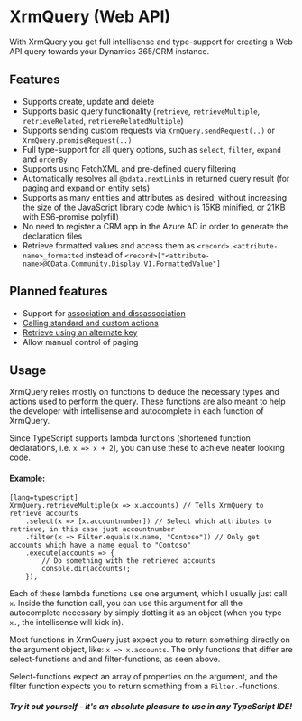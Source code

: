 XrmQuery (Web API)
==================

With XrmQuery you get full intellisense and type-support for creating a Web API query towards your Dynamics 365/CRM instance.


Features
--------
* Supports create, update and delete
* Supports basic query functionality (`retrieve`, `retrieveMultiple`, `retrieveRelated`, `retrieveRelatedMultiple`)
* Supports sending custom requests via `XrmQuery.sendRequest(..)` or `XrmQuery.promiseRequest(..)`
* Full type-support for all query options, such as `select`, `filter`, `expand` and `orderBy`
* Supports using FetchXML and pre-defined query filtering
* Automatically resolves all `@odata.nextLink`s in returned query result (for paging and expand on entity sets)
* Supports as many entities and attributes as desired, without increasing the size of the JavaScript library code 
  (which is 15KB minified, or 21KB with ES6-promise polyfill)
* No need to register a CRM app in the Azure AD in order to generate the declaration files
* Retrieve formatted values and access them as `<record>.<attribute-name>_formatted` instead of 
  `<record>["<attribute-name>@OData.Community.Display.V1.FormattedValue"]`


Planned features
----------------

* Support for [association and dissassociation](https://msdn.microsoft.com/en-us/library/mt607875.aspx)
* [Calling standard and custom actions](https://msdn.microsoft.com/en-us/library/mt607600.aspx)
* [Retrieve using an alternate key](https://msdn.microsoft.com/en-us/library/mt607871.aspx#Anchor_3)
* Allow manual control of paging


Usage
----------

XrmQuery relies mostly on functions to deduce the necessary types and actions used to perform the query. 
These functions are also meant to help the developer with intellisense and autocomplete in each function of XrmQuery.

Since TypeScript supports lambda functions (shortened function declarations, i.e. `x => x + 2`), you can use these 
to achieve neater looking code.

#### Example:

    [lang=typescript]
    XrmQuery.retrieveMultiple(x => x.accounts) // Tells XrmQuery to retrieve accounts
        .select(x => [x.accountnumber]) // Select which attributes to retrieve, in this case just accountnumber
        .filter(x => Filter.equals(x.name, "Contoso")) // Only get accounts which have a name equal to "Contoso"
        .execute(accounts => { 
            // Do something with the retrieved accounts
            console.dir(accounts);
        });

Each of these lambda functions use one argument, which I usually just call `x`. Inside the function call, you can use this
argument for all the autocomplete necessary by simply dotting it as an object (when you type `x.`, the intellisense will kick in).

Most functions in XrmQuery just expect you to return something directly on the argument object, like: `x => x.accounts`.
The only functions that differ are select-functions and and filter-functions, as seen above. 

Select-functions expect an array of properties on the argument, and the filter function expects you to return something from a `Filter.`-functions.


##### Try it out yourself - it's an absolute pleasure to use in any TypeScript IDE!
